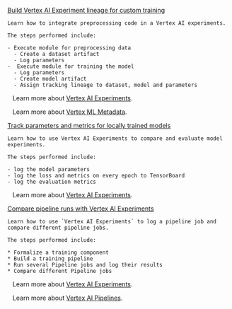 
[Build Vertex AI Experiment lineage for custom training](https://github.com/GoogleCloudPlatform/vertex-ai-samples/blob/main/notebooks/official/experiments/build_model_experimentation_lineage_with_prebuild_code.ipynb)

```
Learn how to integrate preprocessing code in a Vertex AI experiments.

The steps performed include:

- Execute module for preprocessing data
  - Create a dataset artifact
  - Log parameters
-  Execute module for training the model
  - Log parameters
  - Create model artifact
  - Assign tracking lineage to dataset, model and parameters

```

&nbsp;&nbsp;&nbsp;Learn more about [Vertex AI Experiments](https://cloud.google.com/vertex-ai/docs/experiments/intro-vertex-ai-experiments).

&nbsp;&nbsp;&nbsp;Learn more about [Vertex ML Metadata](https://cloud.google.com/vertex-ai/docs/ml-metadata).


[Track parameters and metrics for locally trained models](https://github.com/GoogleCloudPlatform/vertex-ai-samples/blob/main/notebooks/official/experiments/comparing_local_trained_models.ipynb)

```
Learn how to use Vertex AI Experiments to compare and evaluate model experiments.

The steps performed include:

- log the model parameters
- log the loss and metrics on every epoch to TensorBoard
- log the evaluation metrics

```

&nbsp;&nbsp;&nbsp;Learn more about [Vertex AI Experiments](https://cloud.google.com/vertex-ai/docs/experiments/intro-vertex-ai-experiments).


[Compare pipeline runs with Vertex AI Experiments](https://github.com/GoogleCloudPlatform/vertex-ai-samples/blob/main/notebooks/official/experiments/comparing_pipeline_runs.ipynb)

```
Learn how to use `Vertex AI Experiments` to log a pipeline job and compare different pipeline jobs.

The steps performed include:

* Formalize a training component
* Build a training pipeline
* Run several Pipeline jobs and log their results
* Compare different Pipeline jobs

```

&nbsp;&nbsp;&nbsp;Learn more about [Vertex AI Experiments](https://cloud.google.com/vertex-ai/docs/experiments/intro-vertex-ai-experiments).

&nbsp;&nbsp;&nbsp;Learn more about [Vertex AI Pipelines](https://cloud.google.com/vertex-ai/docs/pipelines/introduction).

